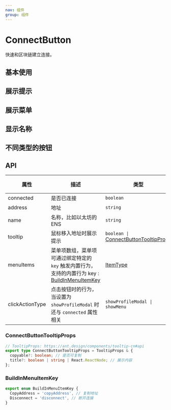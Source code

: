 ```yaml
---
nav: 组件
group: 组件
---
```


# ConnectButton

快速和区块链建立连接。

## 基本使用

<code src="./demos/simple.tsx"></code>

## 展示提示

<code src="./demos/tooltip.tsx"></code>

## 展示菜单

<code src="./demos/menu.tsx"></code>

## 显示名称

<code src="./demos/name.tsx"></code>

## 不同类型的按钮

<code src="./demos/type.tsx"></code>

## API

| 属性 | 描述 | 类型 | 默认值 | 版本 |
| --- | --- | --- | --- | --- |
| connected | 是否已连接 | `boolean` | - | - |
| address | 地址 | `string` | - | - |
| name | 名称，比如以太坊的 ENS | `string` | - | - |
| tooltip | 鼠标移入地址时展示提示 | `boolean \|` [ConnectButtonTooltipProps](#connectbuttontooltipprops) | `true`，默认显示 address 信息 | - |
| menuItems | 菜单项数组，菜单项可通过绑定特定的 `key` 触发内置行为，支持的内置行为 key : [BuildInMenuItemKey](#buildinmenuitemkey) | [ItemType](https://ant-design.antgroup.com/components/menu-cn#itemtype) | - | - |
| clickActionType | 点击按钮时的行为，当设置为 `showProfileModal` 时还与 `connected` 属性相关 | `showProfileModal \| showMenu` | `showProfileModal` | - |

### ConnectButtonTooltipProps

```ts
// TooltipProps: https://ant.design/components/tooltip-cn#api
export type ConnectButtonTooltipProps = TooltipProps & {
  copyable?: boolean; // 是否可复制
  title?: boolean | string | React.ReactNode; // 展示内容
};
```

### BuildInMenuItemKey

```ts
export enum BuildInMenuItemKey {
  CopyAddress = 'copyAddress', // 复制地址
  Disconnect = 'disconnect', // 断开连接
}
```
